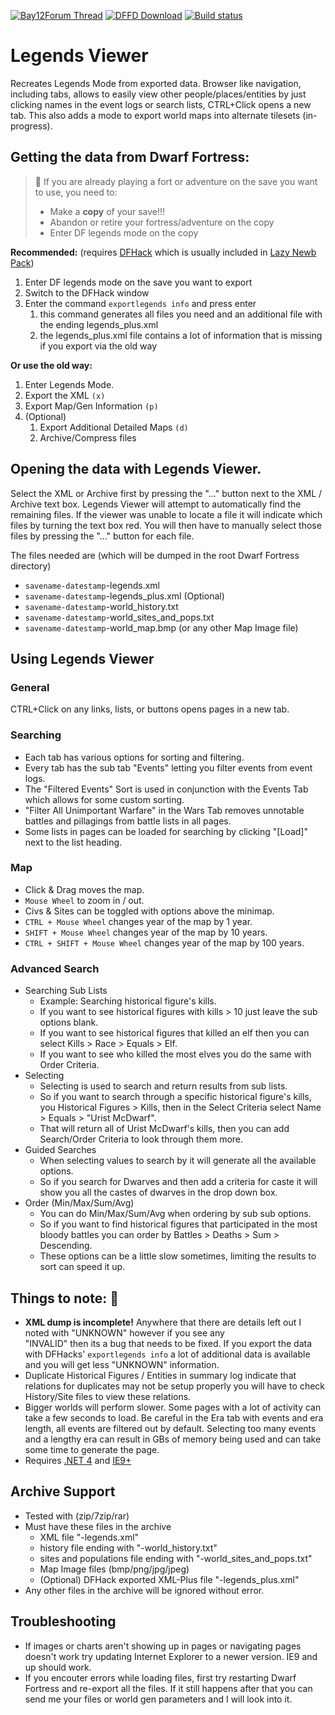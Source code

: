 [![Bay12Forum Thread](https://img.shields.io/badge/Bay12-Forum-blue.svg)](http://www.bay12forums.com/smf/index.php?topic=154617.0)
[![DFFD Download](https://img.shields.io/badge/DFFD-Download-blue.svg)](http://dffd.bay12games.com/file.php?id=11455)
[![Build status](https://ci.appveyor.com/api/projects/status/2dcxapcp3tium23l?svg=true)](https://ci.appveyor.com/project/Kromtec/legends-viewer)

# Legends Viewer

Recreates Legends Mode from exported data. Browser like navigation, including tabs, allows to easily view other people/places/entities by just clicking names in the event logs or search lists, CTRL+Click opens a new tab. This also adds a mode to export world maps into alternate tilesets (in-progress).

## Getting the data from Dwarf Fortress:
> :high_brightness: If you are already playing a fort or adventure on the save you want to use, you need to:
> * Make a **copy** of your save!!!
> * Abandon or retire your fortress/adventure on the copy
> * Enter DF legends mode on the copy

**Recommended:** (requires [DFHack](https://github.com/DFHack/dfhack/releases) which is usually included in [Lazy Newb Pack](http://lazynewbpack.com/))

1. Enter DF legends mode on the save you want to export 
1. Switch to the DFHack window
1. Enter the command `exportlegends info` and press enter
   1. this command generates all files you need and an additional file with the ending legends_plus.xml
   1. the legends_plus.xml file contains a lot of information that is missing if you export via the old way

**Or use the old way:**

1. Enter Legends Mode. 
1. Export the XML `(x)`
1. Export Map/Gen Information `(p)`
1. (Optional) 
    1. Export Additional Detailed Maps `(d)` 
    1.  Archive/Compress files
	
## Opening the data with Legends Viewer.
Select the XML or Archive first by pressing the "..." button next to the XML / Archive text box.
Legends Viewer will attempt to automatically find the remaining files.
If the viewer was unable to locate a file it will indicate which files by turning the text box red. 
You will then have to manually select those files by pressing the "..." button for each file.

The files needed are (which will be dumped in the root Dwarf Fortress directory)
* `savename-datestamp`-legends.xml
* `savename-datestamp`-legends_plus.xml (Optional)
* `savename-datestamp`-world_history.txt
* `savename-datestamp`-world_sites_and_pops.txt
* `savename-datestamp`-world_map.bmp (or any other Map Image file)
	
## Using Legends Viewer
### General
CTRL+Click on any links, lists, or buttons opens pages in a new tab.

### Searching
* Each tab has various options for sorting and filtering.
* Every tab has the sub tab "Events" letting you filter events from event logs.
* The "Filtered Events" Sort is used in conjunction with the Events Tab which allows for some custom sorting.
* "Filter All Unimportant Warfare" in the Wars Tab removes unnotable battles and pillagings from battle lists in all pages.
* Some lists in pages can be loaded for searching by clicking "[Load]" next to the list heading.

### Map
* Click & Drag moves the map.
* `Mouse Wheel` to zoom in / out.
* Civs & Sites can be toggled with options above the minimap.
* `CTRL + Mouse Wheel` changes year of the map by 1 year.
* `SHIFT + Mouse Wheel` changes year of the map by 10 years.
* `CTRL + SHIFT + Mouse Wheel` changes year of the map by 100 years.

### Advanced Search
* Searching Sub Lists 
  * Example: Searching historical figure's kills. 
  * If you want to see historical figures with kills > 10 just leave the sub options blank. 
  * If you want to see historical figures that killed an elf then you can select Kills > Race > Equals > Elf. 
  * If you want to see who killed the most elves you do the same with Order Criteria.
* Selecting
  * Selecting is used to search and return results from sub lists. 
  * So if you want to search through a specific historical figure's kills, you Historical Figures > Kills, 
    then in the Select Criteria select Name > Equals > "Urist McDwarf". 
  * That will return all of Urist McDwarf's kills, then you can add Search/Order Criteria to look through them more.
* Guided Searches
  * When selecting values to search by it will generate all the available options. 
  * So if you search for Dwarves and then add a criteria for caste it will show you all the castes of dwarves in the 
    drop down box.
* Order (Min/Max/Sum/Avg)
  * You can do Min/Max/Sum/Avg when ordering by sub sub options.
  * So if you want to find historical figures that participated in the most bloody battles you can order by 
    Battles > Deaths > Sum > Descending. 
  * These options can be a little slow sometimes, limiting the results to sort can speed it up.
		
## Things to note: :blue_book:
* __XML dump is incomplete!__ Anywhere that there are details left out I noted with "UNKNOWN" however if you see any  
  "INVALID" then its a bug that needs to be fixed. If you export the data with DFHacks' `exportlegends info` a lot of 
  additional data is available and you will get less "UNKNOWN" information.
* Duplicate Historical Figures / Entities in summary log indicate that relations for duplicates may not be setup 
  properly you will have to check History/Site files to view these relations.
* Bigger worlds will perform slower. Some pages with a lot of activity can take a few seconds to load. Be careful in 
  the Era tab with events and era length, all events are filtered out by default. Selecting too many events and a 
  lengthy era can result in GBs of memory being used and can take some time to generate the page.
* Requires [.NET 4](http://www.microsoft.com/downloads/en/details.aspx?FamilyID=9cfb2d51-5ff4-4491-b0e5-b386f32c0992&displaylang=en)    and [IE9+](http://windows.microsoft.com/en-us/internet-explorer/download-ie)

## Archive Support 
* Tested with (zip/7zip/rar)
* Must have these files in the archive
  * XML file "-legends.xml"
  * history file ending with "-world_history.txt"
  * sites and populations file ending with "-world_sites_and_pops.txt"
  * Map Image files (bmp/png/jpg/jpeg)
  * (Optional) DFHack exported XML-Plus file "-legends_plus.xml"
* Any other files in the archive will be ignored without error.	
	
## Troubleshooting
* If images or charts aren't showing up in pages or navigating pages doesn't work try updating Internet Explorer to a newer 
  version. IE9 and up should work.
* If you encouter errors while loading files, first try restarting Dwarf Fortress and re-export all the files. 
  If it still happens after that you can send me your files or world gen parameters and I will look into it.
